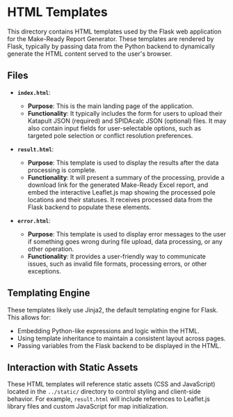 # HTML Templates

This directory contains HTML templates used by the Flask web application for the Make-Ready Report Generator. These templates are rendered by Flask, typically by passing data from the Python backend to dynamically generate the HTML content served to the user's browser.

## Files

*   **`index.html`**:
    *   **Purpose**: This is the main landing page of the application.
    *   **Functionality**: It typically includes the form for users to upload their Katapult JSON (required) and SPIDAcalc JSON (optional) files. It may also contain input fields for user-selectable options, such as targeted pole selection or conflict resolution preferences.

*   **`result.html`**:
    *   **Purpose**: This template is used to display the results after the data processing is complete.
    *   **Functionality**: It will present a summary of the processing, provide a download link for the generated Make-Ready Excel report, and embed the interactive Leaflet.js map showing the processed pole locations and their statuses. It receives processed data from the Flask backend to populate these elements.

*   **`error.html`**:
    *   **Purpose**: This template is used to display error messages to the user if something goes wrong during file upload, data processing, or any other operation.
    *   **Functionality**: It provides a user-friendly way to communicate issues, such as invalid file formats, processing errors, or other exceptions.

## Templating Engine

These templates likely use Jinja2, the default templating engine for Flask. This allows for:
-   Embedding Python-like expressions and logic within the HTML.
-   Using template inheritance to maintain a consistent layout across pages.
-   Passing variables from the Flask backend to be displayed in the HTML.

## Interaction with Static Assets

These HTML templates will reference static assets (CSS and JavaScript) located in the `../static/` directory to control styling and client-side behavior. For example, `result.html` will include references to Leaflet.js library files and custom JavaScript for map initialization.
